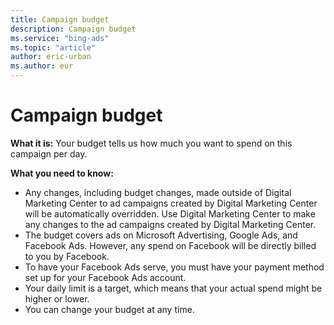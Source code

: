 ```yaml
---
title: Campaign budget
description: Campaign budget
ms.service: "bing-ads"
ms.topic: "article"
author: eric-urban
ms.author: eur
---
```


# Campaign budget

**What it is:**  Your budget tells us how much you want to spend on this campaign per day.

**What you need to know:**
- Any changes, including budget changes, made outside of Digital Marketing Center to ad campaigns created by Digital Marketing Center will be automatically overridden. Use Digital Marketing Center to make any changes to the ad campaigns created by Digital Marketing Center.
- The budget covers ads on Microsoft Advertising, Google Ads, and Facebook Ads. However, any spend on Facebook will be directly billed to you by Facebook.
- To have your Facebook Ads serve, you must have your payment method set up for your Facebook Ads account.
- Your daily limit is a target, which means that your actual spend might be higher or lower.
- You can change your budget at any time.


